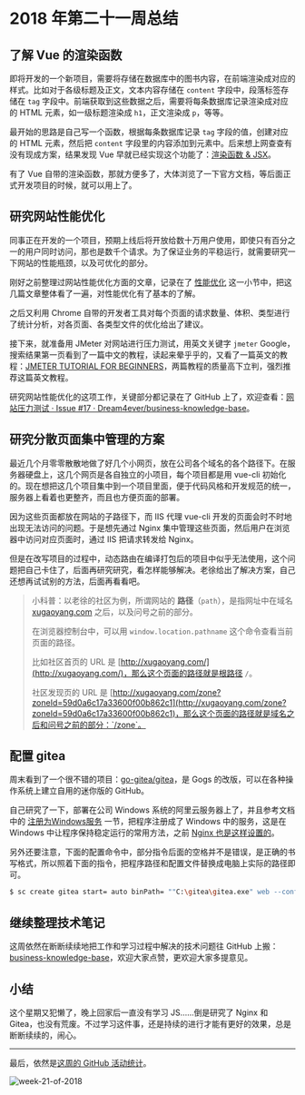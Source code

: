 # 2018 年第二十一周总结

## 了解 Vue 的渲染函数

即将开发的一个新项目，需要将存储在数据库中的图书内容，在前端渲染成对应的样式。比如对于各级标题及正文，文本内容存储在 `content` 字段中，段落标签存储在 `tag` 字段中。前端获取到这些数据之后，需要将每条数据库记录渲染成对应的 HTML 元素，如一级标题渲染成 `h1`，正文渲染成 `p`，等等。

最开始的思路是自己写一个函数，根据每条数据库记录 `tag` 字段的值，创建对应的 HTML 元素，然后把 `content` 字段里的内容添加到元素中。后来想上网查查有没有现成方案，结果发现 Vue 早就已经实现这个功能了：[渲染函数 & JSX](https://cn.vuejs.org/v2/guide/render-function.html)。

有了 Vue 自带的渲染函数，那就方便多了，大体浏览了一下官方文档，等后面正式开发项目的时候，就可以用上了。

## 研究网站性能优化

同事正在开发的一个项目，预期上线后将开放给数十万用户使用，即使只有百分之一的用户同时访问，那也是数千个请求。为了保证业务的平稳运行，就需要研究一下网站的性能瓶颈，以及可优化的部分。

刚好之前整理过网站性能优化方面的文章，记录在了 [性能优化](https://github.com/Dream4ever/Coding-Life/blob/master/Front-End/Front-End%20Resource%20Collection.md#%E6%80%A7%E8%83%BD%E4%BC%98%E5%8C%96) 这一小节中，把这几篇文章整体看了一遍，对性能优化有了基本的了解。

之后又利用 Chrome 自带的开发者工具对每个页面的请求数量、体积、类型进行了统计分析，对各页面、各类型文件的优化给出了建议。

接下来，就准备用 JMeter 对网站进行压力测试，用英文关键字 `jmeter` Google，搜索结果第一页看到了一篇中文的教程，读起来晕乎乎的，又看了一篇英文的教程：[JMETER TUTORIAL FOR BEGINNERS](https://octoperf.com/blog/2018/03/29/jmeter-tutorial/)，两篇教程的质量高下立判，强烈推荐这篇英文教程。

研究网站性能优化的这项工作，关键部分都记录在了 GitHub 上了，欢迎查看：[网站压力测试 · Issue #17 · Dream4ever/business-knowledge-base](https://github.com/Dream4ever/business-knowledge-base/issues/17)。

## 研究分散页面集中管理的方案

最近几个月零零散散地做了好几个小网页，放在公司各个域名的各个路径下。在服务器硬盘上，这几个网页是各自独立的小项目，每个项目都是用 vue-cli 初始化的。现在想把这几个项目集中到一个项目里面，便于代码风格和开发规范的统一，服务器上看着也更整齐，而且也方便页面的部署。

因为这些页面都放在网站的子路径下，而 IIS 代理 vue-cli 开发的页面会时不时地出现无法访问的问题。于是想先通过 Nginx 集中管理这些页面，然后用户在浏览器中访问对应页面时，通过 IIS 把请求转发给 Nginx。

但是在改写项目的过程中，动态路由在编译打包后的项目中似乎无法使用，这个问题把自己卡住了，后面再研究研究，看怎样能够解决。老徐给出了解决方案，自己还想再试试别的方法，后面再看看吧。

> 小科普：以老徐的社区为例，所谓网站的 **路径**（`path`），是指网址中在域名 [xugaoyang.com](http://xugaoyang.com/) 之后，以及问号之前的部分。
>
> 在浏览器控制台中，可以用 `window.location.pathname` 这个命令查看当前页面的路径。
>
> 比如社区首页的 URL 是 [http://xugaoyang.com/](http://xugaoyang.com/)，那么这个页面的路径就是根路径 `/`。
>
> 社区发现页的 URL 是 [http://xugaoyang.com/zone?zoneId=59d0a6c17a33600f00b862c1](http://xugaoyang.com/zone?zoneId=59d0a6c17a33600f00b862c1)，那么这个页面的路径就是域名之后和问号之前的部分：`/zone`。

## 配置 gitea

周末看到了一个很不错的项目：[go-gitea/gitea](https://github.com/go-gitea/gitea)，是 Gogs 的改版，可以在各种操作系统上建立自用的迷你版的 GitHub。

自己研究了一下，部署在公司 Windows 系统的阿里云服务器上了，并且参考文档中的 [注册为Windows服务](https://docs.gitea.io/zh-cn/windows-service/) 一节，把程序注册成了 Windows 中的服务，这是在 Windows 中让程序保持稳定运行的常用方法，之前 [Nginx 也是这样设置的](https://hewei.in/weekly-review/2018-20.html#windows-%E4%B8%8B%E7%9A%84-nginx-%E6%9C%8D%E5%8A%A1%E5%8C%96)。

另外还要注意，下面的配置命令中，部分指令后面的空格并不是错误，是正确的书写格式，所以照着下面的指令，把程序路径和配置文件替换成电脑上实际的路径即可。

```bash
$ sc create gitea start= auto binPath= ""C:\gitea\gitea.exe" web --config "C:\gitea\custom\conf\app.ini""
```

## 继续整理技术笔记

这周依然在断断续续地把工作和学习过程中解决的技术问题往 GitHub 上搬：[business-knowledge-base](https://github.com/Dream4ever/business-knowledge-base/projects/1?fullscreen=true)，欢迎大家点赞，更欢迎大家多提意见。

## 小结

这个星期又犯懒了，晚上回家后一直没有学习 JS……倒是研究了 Nginx 和 Gitea，也没有荒废。不过学习这件事，还是持续的进行才能有更好的效果，总是断断续续的，闹心。

---

最后，依然是[这周的 GitHub 活动统计](https://github.com/Dream4ever?tab=overview&from=2018-05-21&to=2018-05-28)。

![week-21-of-2018](http://owve9bvtw.bkt.clouddn.com/FgE5XDEkzBeSdjzU06h933IVZ-Ji)
